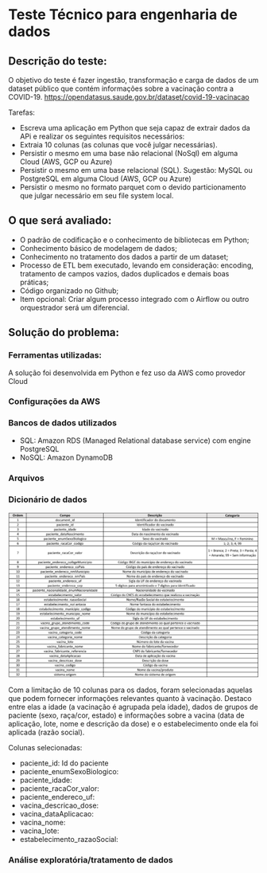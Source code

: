 # Teste Técnico para engenharia de dados

## Descrição do teste:
O objetivo do teste é fazer ingestão, transformação e carga de dados de um dataset público que contém informações sobre a vacinação contra a COVID-19.
https://opendatasus.saude.gov.br/dataset/covid-19-vacinacao

Tarefas:

* Escreva uma aplicação em Python que seja capaz de extrair dados da APi e realizar os seguintes requisitos necessários:
* Extraia 10 colunas (as colunas que você julgar necessárias).
* Persistir o mesmo em uma base não relacional (NoSql) em alguma Cloud (AWS, GCP ou Azure)
* Persistir o mesmo em uma base relacional (SQL). Sugestão: MySQL ou PostgreSQL em alguma Cloud (AWS, GCP ou Azure)
* Persistir o mesmo no formato parquet com o devido particionamento que julgar necessário em seu file system local.

## O que será avaliado:
* O padrão de codificação e o conhecimento de bibliotecas em Python; 
* Conhecimento básico de modelagem de dados; 
* Conhecimento no tratamento dos dados a partir de um dataset; 
* Processo de ETL bem executado, levando em consideração: encoding, tratamento de campos vazios, dados duplicados e demais boas práticas;
* Código organizado no Github;
* Item opcional: Criar algum processo integrado com o Airflow ou outro orquestrador será um diferencial.

## Solução do problema:

### Ferramentas utilizadas:
A solução foi desenvolvida em Python e fez uso da AWS como provedor Cloud

### Configurações da AWS

### Bancos de dados utilizados
* SQL: Amazon RDS (Managed Relational database service) com engine PostgreSQL
* NoSQL: Amazon DynamoDB

### Arquivos

### Dicionário de dados

![](/images/dicionario_dados.png)

Com a limitação de 10 colunas para os dados, foram selecionadas aquelas que podem fornecer informações relevantes quanto à vacinação. Destaco entre elas a idade (a vacinação é agrupada pela idade), dados de grupos de paciente (sexo, raça/cor, estado) e informações sobre a vacina (data de aplicação, lote, nome e descrição da dose) e o estabelecimento onde ela foi aplicada (razão social).

Colunas selecionadas:

* paciente_id: Id do paciente
* paciente_enumSexoBiologico:
* paciente_idade: 
* paciente_racaCor_valor: 
* paciente_endereco_uf: 
* vacina_descricao_dose: 
* vacina_dataAplicacao: 
* vacina_nome: 
* vacina_lote: 
* estabelecimento_razaoSocial: 

### Análise exploratória/tratamento de dados
